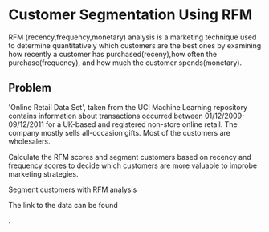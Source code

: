 # Customer Segmentation Using RFM


RFM (recency,frequency,monetary) analysis is a marketing technique used to determine quantitatively which customers are the best ones by examining how recently a customer has
purchased(receny),how often the purchase(frequency), and how much the customer spends(monetary).


## Problem


 

'Online Retail Data Set', taken from the UCI Machine Learning repository contains information about transactions occurred between 01/12/2009-09/12/2011 for a UK-based and registered non-store online retail.
The company mostly sells all-occasion gifts. Most of the customers are wholesalers.

Calculate the RFM scores and segment customers based on recency and frequency scores to decide which customers are more valuable to improbe  marketing strategies.

Segment customers with RFM analysis

The link to the data can be found 


 .
